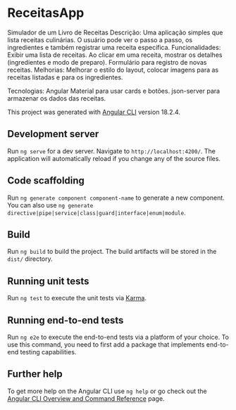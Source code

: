 # ReceitasApp

Simulador de um Livro de Receitas
Descrição: Uma aplicação simples que lista receitas culinárias. O usuário pode ver o passo a passo, os ingredientes e também registrar uma receita específica.
Funcionalidades:
Exibir uma lista de receitas.
Ao clicar em uma receita, mostrar os detalhes (ingredientes e modo de preparo).
Formulário para registro de novas receitas.
Melhorias: 
Melhorar o estilo do layout,
colocar imagens para as receitas listadas e para os ingredientes.

Tecnologias:
Angular Material para usar cards e botões.
json-server para armazenar os dados das receitas.

This project was generated with [Angular CLI](https://github.com/angular/angular-cli) version 18.2.4.

## Development server

Run `ng serve` for a dev server. Navigate to `http://localhost:4200/`. The application will automatically reload if you change any of the source files.

## Code scaffolding

Run `ng generate component component-name` to generate a new component. You can also use `ng generate directive|pipe|service|class|guard|interface|enum|module`.

## Build

Run `ng build` to build the project. The build artifacts will be stored in the `dist/` directory.

## Running unit tests

Run `ng test` to execute the unit tests via [Karma](https://karma-runner.github.io).

## Running end-to-end tests

Run `ng e2e` to execute the end-to-end tests via a platform of your choice. To use this command, you need to first add a package that implements end-to-end testing capabilities.

## Further help

To get more help on the Angular CLI use `ng help` or go check out the [Angular CLI Overview and Command Reference](https://angular.dev/tools/cli) page.
